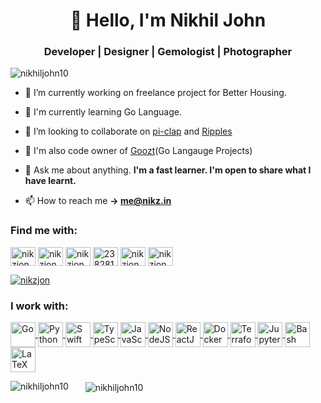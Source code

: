 <h1 align="center">👋 Hello, I'm Nikhil John</h1>
<h3 align="center">Developer | Designer | Gemologist | Photographer</h3>

<p align="left"> <img src="https://komarev.com/ghpvc/?username=nikhiljohn10&label=Profile%20views&color=0e75b6&style=plastic" alt="nikhiljohn10" /> </p>

- 🔭 I’m currently working on freelance project for Better Housing.

- 🧠 I'm currently learning Go Language.

- 👯 I’m looking to collaborate on [pi-clap](https://github.com/nikhiljohn10/pi-clap) and [Ripples](https://github.com/nikhiljohn10/ripples)

- 🦦 I'm also code owner of [Goozt](https://github.com/goozt)(Go Langauge Projects)

- 💬 Ask me about anything. **I'm a fast learner. I'm open to share what I have learnt.**

- 📫 How to reach me **-> me@nikz.in**

<h3 align="left">Find me with:</h3>
<p align="left">
  <a href="https://dev.to/nikzjon" target="blank"><img align="center" src="https://cdn.jsdelivr.net/npm/simple-icons@3.0.1/icons/dev-dot-to.svg" alt="nikzjon" height="30" width="40" /></a>
  <a href="https://twitter.com/nikzjon" target="blank"><img align="center" src="https://raw.githubusercontent.com/rahuldkjain/github-profile-readme-generator/master/src/images/icons/Social/twitter.svg" alt="nikzjon" height="30" width="40" /></a>
  <a href="https://linkedin.com/in/nikzjon" target="blank"><img align="center" src="https://raw.githubusercontent.com/rahuldkjain/github-profile-readme-generator/master/src/images/icons/Social/linked-in-alt.svg" alt="nikzjon" height="30" width="40" /></a>
  <a href="https://stackoverflow.com/users/2382813/nikzjon" target="blank"><img align="center" src="https://raw.githubusercontent.com/rahuldkjain/github-profile-readme-generator/master/src/images/icons/Social/stack-overflow.svg" alt="2382813/nikzjon" height="30" width="40" /></a>
  <a href="https://fb.com/nikzjon" target="blank"><img align="center" src="https://raw.githubusercontent.com/rahuldkjain/github-profile-readme-generator/master/src/images/icons/Social/facebook.svg" alt="nikzjon" height="30" width="40" /></a>
  <a href="https://instagram.com/nikzjon" target="blank"><img align="center" src="https://raw.githubusercontent.com/rahuldkjain/github-profile-readme-generator/master/src/images/icons/Social/instagram.svg" alt="nikzjon" height="30" width="40" /></a>
</p>

<p align="left"> <a href="https://twitter.com/nikzjon" target="blank"><img src="https://img.shields.io/twitter/follow/nikzjon?logo=twitter&style=for-the-badge" alt="nikzjon"/></a></p>

<h3 align="left">I work with:</h3>
<p><a href="https://golang.org" target="blank">
  <img align="center" src="https://cdn.jsdelivr.net/gh/devicons/devicon/icons/go/go-original.svg" alt="Go" height="40" width="40" />
</a>
<a href="https://www.python.org" target="blank">
  <img align="center" src="https://cdn.jsdelivr.net/gh/devicons/devicon/icons/python/python-original.svg" alt="Python" height="40" width="40" />
</a>
<a href="https://developer.apple.com/swift/" target="blank">
  <img align="center" src="https://cdn.jsdelivr.net/gh/devicons/devicon/icons/swift/swift-original.svg" alt="Swift" height="40" width="40" />
</a>
<a href="https://www.typescriptlang.org/" target="blank">
  <img align="center" src="https://cdn.jsdelivr.net/gh/devicons/devicon/icons/typescript/typescript-original.svg" alt="TypeScript" height="40" width="40" />
</a>
<a href="https://developer.mozilla.org/en-US/docs/Web/JavaScript" target="blank">
  <img align="center" src="https://cdn.jsdelivr.net/gh/devicons/devicon/icons/javascript/javascript-original.svg" alt="JavaScript" height="40" width="40" />
</a>
<a href="https://nodejs.org/" target="blank">
  <img align="center" src="https://cdn.jsdelivr.net/gh/devicons/devicon/icons/nodejs/nodejs-original.svg" alt="NodeJS" height="40" width="40" />
</a>
<a href="https://reactjs.org/" target="blank">
  <img align="center" src="https://cdn.jsdelivr.net/gh/devicons/devicon/icons/react/react-original-wordmark.svg" alt="ReactJS" height="40" width="40" />
</a>
<a href="https://www.docker.com/" target="blank">
  <img align="center" src="https://cdn.jsdelivr.net/gh/devicons/devicon/icons/docker/docker-original.svg" alt="Docker" height="40" width="40" />
</a>
<a href="https://www.terraform.io/" target="blank">
  <img align="center" src="https://cdn.jsdelivr.net/gh/devicons/devicon/icons/terraform/terraform-original.svg" alt="Terraform" height="40" width="40" />
</a>
<a href="https://jupyter.org/" target="blank">
  <img align="center" src="https://cdn.jsdelivr.net/gh/devicons/devicon/icons/jupyter/jupyter-original-wordmark.svg" alt="Jupyter" height="40" width="40" />
</a>
<a href="https://www.gnu.org/software/bash/" target="blank">
  <img align="center" src="https://cdn.jsdelivr.net/gh/devicons/devicon/icons/bash/bash-original.svg" alt="Bash Script" height="40" width="40" />
</a>
<a href="https://www.latex-project.org/" target="blank">
  <img align="center" src="https://cdn.jsdelivr.net/gh/devicons/devicon/icons/latex/latex-original.svg" alt="LaTeX" height="40" width="40" />
</a></p>

<p><img align="left" style="padding-right: 20px;" src="https://github-readme-stats.vercel.app/api/top-langs?username=nikhiljohn10&show_icons=true&theme=tokyonight&hide_border=true&locale=en&layout=compact&card_width=280" alt="nikhiljohn10" />&nbsp;<img align="center" src="https://github-readme-stats.vercel.app/api?username=nikhiljohn10&show_icons=true&theme=tokyonight&hide_border=true&locale=en&card_width=290" alt="nikhiljohn10"/></p>
